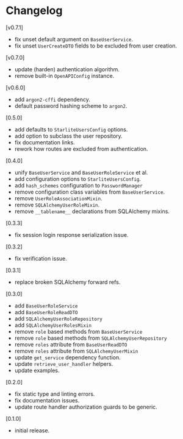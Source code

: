 # Changelog

[v0.7.1]

- fix unset default argument on `BaseUserService`.
- fix unset `UserCreateDTO` fields to be excluded from user creation.

[v0.7.0]

- update (harden) authentication algorithm.
- remove built-in `OpenAPIConfig` instance.

[v0.6.0]

- add `argon2-cffi` dependency.
- default password hashing scheme to `argon2`.

[0.5.0]

- add defaults to `StarliteUsersConfig` options.
- add option to subclass the user repository.
- fix documentation links.
- rework how routes are excluded from authentication.

[0.4.0]

- unify `BaseUserService` and `BaseUserRoleService` et al.
- add configuration options to `StarliteUsersConfig`.
- add `hash_schemes` configuration to `PasswordManager`
- remove configuration class variables from `BaseUserService`.
- remove `UserRoleAssociationMixin`.
- remove `SQLAlchemyUserRoleMixin`.
- remove `__tablename__` declarations from SQLAlchemy mixins.

[0.3.3]

- fix session login response serialization issue.

[0.3.2]

- fix verification issue.

[0.3.1]

- replace broken SQLAlchemy forward refs.

[0.3.0]

- add `BaseUserRoleService`
- add `BaseUserRoleReadDTO`
- add `SQLAlchemyUserRoleRepository`
- add `SQLAlchemyUserRolesMixin`
- remove `role` based methods from `BaseUserService`
- remove `role` based methods from `SQLAlchemyUserRepository`
- remove `roles` attribute from `BaseUserReadDTO`
- remove `roles` attribute from `SQLAlchemyUserMixin`
- update `get_service` dependency function.
- update `retrieve_user_handler` helpers.
- update examples.

[0.2.0]

- fix static type and linting errors.
- fix documentation issues.
- update route handler authorization guards to be generic.

[0.1.0]

- initial release.
